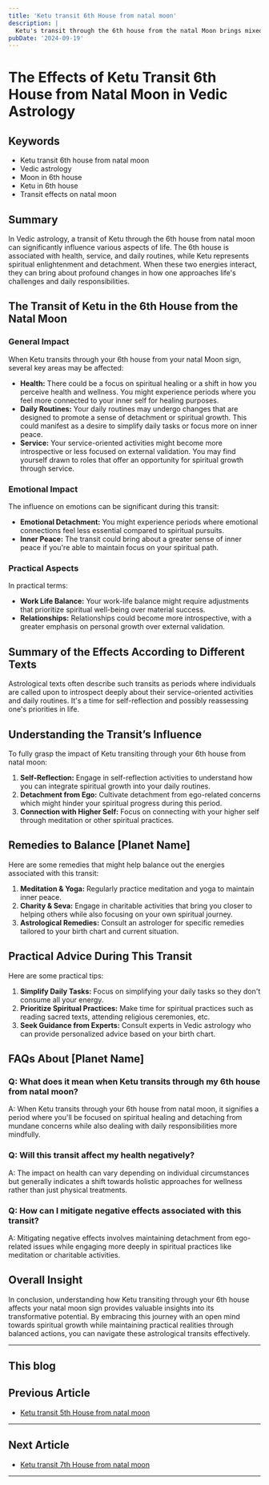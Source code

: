 ```yaml
---
title: 'Ketu transit 6th House from natal moon'
description: |
  Ketu's transit through the 6th house from the natal Moon brings mixed results, including financial gains and victory over enemies. However, there may be misunderstandings, stomach pain, and a stronger inclination towards spiritual pursuits.
pubDate: '2024-09-19'
---
```


# The Effects of Ketu Transit 6th House from Natal Moon in Vedic Astrology

## Keywords
- Ketu transit 6th house from natal moon
- Vedic astrology
- Moon in 6th house
- Ketu in 6th house
- Transit effects on natal moon

## Summary
In Vedic astrology, a transit of Ketu through the 6th house from natal moon can significantly influence various aspects of life. The 6th house is associated with health, service, and daily routines, while Ketu represents spiritual enlightenment and detachment. When these two energies interact, they can bring about profound changes in how one approaches life's challenges and daily responsibilities.

## The Transit of Ketu in the 6th House from the Natal Moon

### General Impact
When Ketu transits through your 6th house from your natal Moon sign, several key areas may be affected:
- **Health:** There could be a focus on spiritual healing or a shift in how you perceive health and wellness. You might experience periods where you feel more connected to your inner self for healing purposes.
- **Daily Routines:** Your daily routines may undergo changes that are designed to promote a sense of detachment or spiritual growth. This could manifest as a desire to simplify daily tasks or focus more on inner peace.
- **Service:** Your service-oriented activities might become more introspective or less focused on external validation. You may find yourself drawn to roles that offer an opportunity for spiritual growth through service.

### Emotional Impact
The influence on emotions can be significant during this transit:
- **Emotional Detachment:** You might experience periods where emotional connections feel less essential compared to spiritual pursuits.
- **Inner Peace:** The transit could bring about a greater sense of inner peace if you're able to maintain focus on your spiritual path.

### Practical Aspects
In practical terms:
- **Work Life Balance:** Your work-life balance might require adjustments that prioritize spiritual well-being over material success.
- **Relationships:** Relationships could become more introspective, with a greater emphasis on personal growth over external validation.

## Summary of the Effects According to Different Texts
Astrological texts often describe such transits as periods where individuals are called upon to introspect deeply about their service-oriented activities and daily routines. It's a time for self-reflection and possibly reassessing one's priorities in life.

## Understanding the Transit’s Influence
To fully grasp the impact of Ketu transiting through your 6th house from natal moon:
1. **Self-Reflection:** Engage in self-reflection activities to understand how you can integrate spiritual growth into your daily routines.
2. **Detachment from Ego:** Cultivate detachment from ego-related concerns which might hinder your spiritual progress during this period.
3. **Connection with Higher Self:** Focus on connecting with your higher self through meditation or other spiritual practices.

## Remedies to Balance [Planet Name]
Here are some remedies that might help balance out the energies associated with this transit:
1. **Meditation & Yoga:** Regularly practice meditation and yoga to maintain inner peace.
2. **Charity & Seva:** Engage in charitable activities that bring you closer to helping others while also focusing on your own spiritual journey.
3. **Astrological Remedies:** Consult an astrologer for specific remedies tailored to your birth chart and current situation.

## Practical Advice During This Transit
Here are some practical tips:

1. **Simplify Daily Tasks:** Focus on simplifying your daily tasks so they don't consume all your energy.
2. **Prioritize Spiritual Practices:** Make time for spiritual practices such as reading sacred texts, attending religious ceremonies, etc.
3. **Seek Guidance from Experts:** Consult experts in Vedic astrology who can provide personalized advice based on your birth chart.

## FAQs About [Planet Name]
### Q: What does it mean when Ketu transits through my 6th house from natal moon?
A: When Ketu transits through your 6th house from natal moon, it signifies a period where you'll be focused on spiritual healing and detaching from mundane concerns while also dealing with daily responsibilities more mindfully.

### Q: Will this transit affect my health negatively?
A: The impact on health can vary depending on individual circumstances but generally indicates a shift towards holistic approaches for wellness rather than just physical treatments.

### Q: How can I mitigate negative effects associated with this transit?
A: Mitigating negative effects involves maintaining detachment from ego-related issues while engaging more deeply in spiritual practices like meditation or charitable activities.

## Overall Insight
In conclusion, understanding how Ketu transiting through your 6th house affects your natal moon sign provides valuable insights into its transformative potential. By embracing this journey with an open mind towards spiritual growth while maintaining practical realities through balanced actions, you can navigate these astrological transits effectively.

---

This blog
---

## Previous Article
- [Ketu transit 5th House from natal moon](200905_Ketu_transit_5th_House_from_natal_moon.md)

---

## Next Article
- [Ketu transit 7th House from natal moon](200907_Ketu_transit_7th_House_from_natal_moon.md)

---
